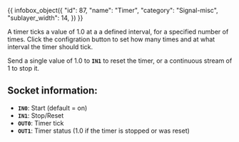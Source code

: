 {{ infobox_object({
	"id": 87,
	"name": "Timer",
	"category": "Signal-misc",
	"sublayer_width": 14,
}) }}

A timer ticks a value of 1.0 at a a defined interval, for a specified number of times. Click the configration button to set how many times and at what interval the timer should tick.

Send a single value of 1.0 to **`IN1`** to reset the timer, or a continuous stream of 1 to stop it.

## Socket information:
- **`IN0`**: Start (default = on)
- **`IN1`**: Stop/Reset
- **`OUT0`**: Timer tick
- **`OUT1`**: Timer status (1.0 if the timer is stopped or was reset)